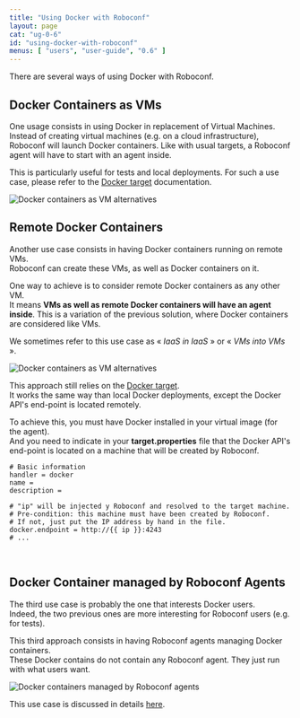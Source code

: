 ```yaml
---
title: "Using Docker with Roboconf"
layout: page
cat: "ug-0-6"
id: "using-docker-with-roboconf"
menus: [ "users", "user-guide", "0.6" ]
---
```


There are several ways of using Docker with Roboconf.  


## Docker Containers as VMs

One usage consists in using Docker in replacement of Virtual Machines.  
Instead of creating virtual machines (e.g. on a cloud infrastructure), Roboconf will launch
Docker containers. Like with usual targets, a Roboconf agent will have to start with an agent inside.

This is particularly useful for tests and local deployments. For such a use case,
please refer to the [Docker target](target-docker.html) documentation.

<img src="/resources/img/docker-as-vm-alternatives.png" alt="Docker containers as VM alternatives" class="gs" />

<br />

## Remote Docker Containers

Another use case consists in having Docker containers running on remote VMs.  
Roboconf can create these VMs, as well as Docker containers on it.

One way to achieve is to consider remote Docker containers as any other VM.  
It means **VMs as well as remote Docker containers will have an agent inside**.
This is a variation of the previous solution, where Docker containers are considered like VMs.

We sometimes refer to this use case as &laquo; *IaaS in IaaS* &raquo; or &laquo; *VMs into VMs* &raquo;.

<img src="/resources/img/docker-as-vms--iaas-in-iaas.png" alt="Docker containers as VM alternatives" class="gs" />

This approach still relies on the [Docker target](target-docker.html).  
It works the same way than local Docker deployments, except the Docker API's end-point
is located remotely.

To achieve this, you must have Docker installed in your virtual image (for the agent).  
And you need to indicate in your **target.properties** file that the Docker API's end-point
is located on a machine that will be created by Roboconf.

```properties
# Basic information
handler = docker
name = 
description = 

# "ip" will be injected y Roboconf and resolved to the target machine.
# Pre-condition: this machine must have been created by Roboconf.
# If not, just put the IP address by hand in the file.
docker.endpoint = http://{{ ip }}:4243
# ...
```

<br />

## Docker Container managed by Roboconf Agents

The third use case is probably the one that interests Docker users.  
Indeed, the two previous ones are more interesting for Roboconf users (e.g. for tests).

This third approach consists in having Roboconf agents managing Docker containers.  
These Docker contains do not contain any Roboconf agent. They just run with what users want.

<img src="/resources/img/docker-containers-managed-by-agents.png" alt="Docker containers managed by Roboconf agents" class="gs" />

This use case is discussed in details [here](using-docker-on-the-agent-side.html).
